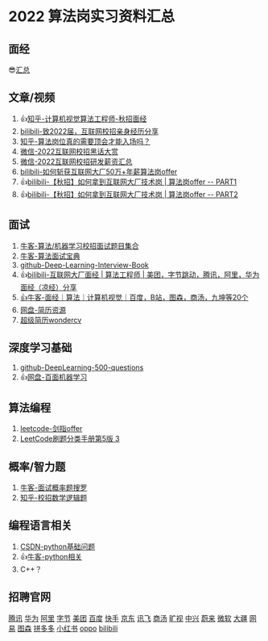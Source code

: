 # 2022 算法岗实习资料汇总

## 面经

😎[汇总](https://github.com/DeclK/algorithm-nju-sme/blob/master/assets/%E9%9D%A2%E7%BB%8F.md)

## 文章/视频

1. 👍[知乎-计算机视觉算法工程师-秋招面经](https://zhuanlan.zhihu.com/p/399813916)
1. [bilibili-致2022届，互联网校招亲身经历分享](https://www.bilibili.com/video/BV15P4y1n7Gy)
1. [知乎-算法岗位真的需要顶会才能入场吗？](https://www.zhihu.com/question/456114288/answer/1908052989)
1. [微信-2022互联网校招黑话大赏](https://mp.weixin.qq.com/s/5XjtTHspEHQDurCgQdlMsQ)
1. [微信-2022互联网校招研发薪资汇总](https://mp.weixin.qq.com/s/30QTzshys2S4qCz13uEfYQ)
1. [bilibili-如何斩获互联网大厂50万+年薪算法岗offer](https://www.bilibili.com/video/BV1pS4y1C7vb)
1. 👍[bilibili-【秋招】如何拿到互联网大厂技术岗 | 算法岗offer -- PART1](https://www.bilibili.com/video/BV1XQ4y1P7HW)
1. 👍[bilibili-【秋招】如何拿到互联网大厂技术岗 | 算法岗offer -- PART2](https://www.bilibili.com/video/BV1XQ4y1P7HW)

## 面试

1. [牛客-算法/机器学习校招面试题目集合](https://www.nowcoder.com/ta/review-ml?query=&asc=true&order=&tagQuery=&page=1)
1. [牛客-算法面试宝典](https://www.nowcoder.com/tutorial/95/17d29b1ea4bc438f8d61e90db54e6cc0)
1. [github-Deep-Learning-Interview-Book](https://github.com/amusi/Deep-Learning-Interview-Book)
1. 👍[bilibili-互联网大厂面经 | 算法工程师 | 美团，字节跳动，腾讯，阿里，华为面经（凉经）分享](https://www.bilibili.com/video/BV1zm4y1d7BW)
1. [👍牛客-面经｜算法｜计算机视觉｜百度，B站，图森，商汤，九坤等20个](https://www.nowcoder.com/discuss/828122)
1. [网盘-简历资源](https://pan.baidu.com/s/1m9lvEWRA5trgCziYQOSJRQ?pwd=CHKK)
1. [超级简历wondercv](https://www.wondercv.com/)

## 深度学习基础

1. [github-DeepLearning-500-questions](https://github.com/scutan90/DeepLearning-500-questions)
1. 👍[网盘-百面机器学习](https://pan.baidu.com/s/1gQl_ax90KxNwFUE9a5qjHA?pwd=CHKK )

## 算法编程

1. [leetcode-剑指offer](https://leetcode-cn.com/problem-list/xb9nqhhg/)
1. [LeetCode刷题分类手册第5版 3](https://github.com/DeclK/algorithm-nju-sme/blob/master/assets/LeetCode%E5%88%B7%E9%A2%98%E5%88%86%E7%B1%BB%E6%89%8B%E5%86%8C%E7%AC%AC5%E7%89%88%203.pdf)

## 概率/智力题

1. [牛客-面试概率题搜罗](https://www.nowcoder.com/discuss/400248?type=2)
1. [知乎-校招数学逻辑题](https://zhuanlan.zhihu.com/p/81368406)

## 编程语言相关

1. [CSDN-python基础问题](https://blog.csdn.net/weixin_30662011/article/details/98505273)
1. 👍[牛客-python相关](https://blog.nowcoder.net/n/bfaa731008c1471899d20c676d7fd676)
1. C++？

## 招聘官网

[腾讯](https://join.qq.com/post.html)	[华为](https://career.huawei.com/reccampportal/portal5/index.html)	[阿里](https://talent.alibaba.com/)	[字节](https://jobs.bytedance.com/)	[美团](https://campus.meituan.com/)	[百度](https://talent.baidu.com/external/baidu/index.html)	[快手](https://zhaopin.kuaishou.cn/recruit/e/#/official/index/)	[京东](https://zhaopin.jd.com/home)	[讯飞](https://campus.iflytek.com/)	[商汤](https://www.sensetime.com/cn/join-us)	[旷视](https://megvii.com/join_us)	[中兴](https://job.zte.com.cn/cn/)	[蔚来](https://campus.nio.com/#/)	[微软](https://www.msra.cn/zh-cn/jobs)	[大疆](https://we.dji.com/zh-CN/)	[网易](https://hr.163.com/)	[图森](https://app.mokahr.com/campus_apply/tusenweilai/3232#/)	[拼多多](https://www.pinduoduo.com/)	[小红书](https://job.xiaohongshu.com/)	[oppo](https://career.oppo.com/#/index)	[bilibili](https://www.bilibili.com/blackboard/campus/activity-campus2019.html)
